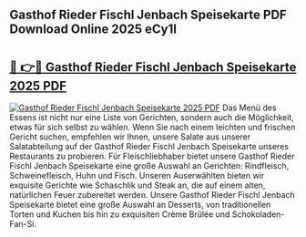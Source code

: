 ## Gasthof Rieder Fischl Jenbach Speisekarte PDF Download Online 2025 eCy1I

# <h2><a href="http://gc6n50.nevu.top/?p=Gasthof+Rieder+Fischl+Jenbach+Speisekarte">🔗 👉🔴 Gasthof Rieder Fischl Jenbach Speisekarte 2025 PDF</a></h2>

[![Gasthof Rieder Fischl Jenbach Speisekarte 2025 PDF](https://i.imgur.com/dBaPXMq.png)](http://gc6n50.nevu.top/?p=Gasthof+Rieder+Fischl+Jenbach+Speisekarte)
Das Menü des Essens ist nicht nur eine Liste von Gerichten, sondern auch die Möglichkeit, etwas für sich selbst zu wählen. Wenn Sie nach einem leichten und frischen Gericht suchen, empfehlen wir Ihnen, unsere Salate aus unserer Salatabteilung auf der Gasthof Rieder Fischl Jenbach Speisekarte unseres Restaurants zu probieren. Für Fleischliebhaber bietet unsere Gasthof Rieder Fischl Jenbach Speisekarte eine große Auswahl an Gerichten: Rindfleisch, Schweinefleisch, Huhn und Fisch. Unseren Auserwählten bieten wir exquisite Gerichte wie Schaschlik und Steak an, die auf einem alten, natürlichen Feuer zubereitet werden. Unsere Gasthof Rieder Fischl Jenbach Speisekarte bietet eine große Auswahl an Desserts, von traditionellen Torten und Kuchen bis hin zu exquisiten Crème Brûlée und Schokoladen-Fan-Si.
